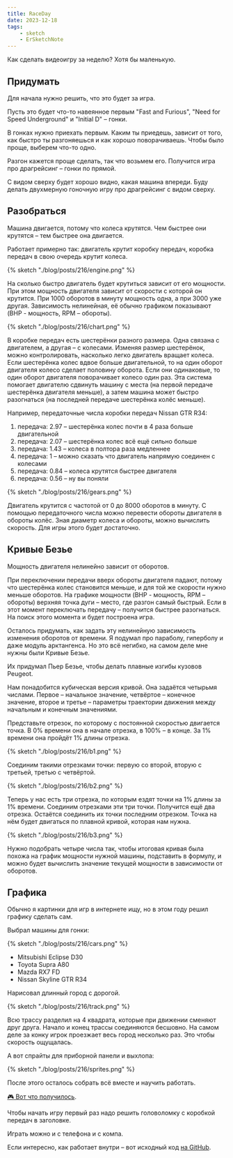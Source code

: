 ```yaml
---
title: RaceDay
date: 2023-12-18
tags:
    - sketch
    - ErSketchNote
---
```


Как сделать видеоигру за неделю? Хотя бы маленькую.

## Придумать

Для начала нужно решить, что это будет за игра.

Пусть это будет что-то навеянное первым "Fast and Furious", "Need for Speed Underground" и "Initial D" – гонки.

В гонках нужно приехать первым. Каким ты приедешь, зависит от того, как быстро ты разгоняешься и как хорошо поворачиваешь. Чтобы было проще, выберем что-то одно.

Разгон кажется проще сделать, так что возьмем его. Получится игра про драгрейсинг – гонки по прямой.

С видом сверху будет хорошо видно, какая машина впереди. Буду делать двухмерную гоночную игру про драгрейсинг с видом сверху.

## Разобраться

Машина двигается, потому что колеса крутятся. Чем быстрее они крутятся – тем быстрее она двигается.

Работает примерно так: двигатель крутит коробку передач, коробка передач в свою очередь крутит колеса.

{% sketch "./blog/posts/216/engine.png" %}

На сколько быстро двигатель будет крутиться зависит от его мощности. При этом мощность двигателя зависит от скорости с которой он крутится. При 1000 оборотов в минуту мощность одна, а при 3000 уже другая. Зависимость нелинейная, её обычно графиком показывают (BHP - мощность, RPM – обороты).

{% sketch "./blog/posts/216/chart.png" %}

В коробке передач есть шестерёнки разного размера. Одна связана с двигателем, а другая – с колесами. Изменяя размер шестерёнок, можно контролировать, насколько легко двигатель вращает колеса. Если шестерёнка колес вдвое больше двигательной, то на один оборот двигателя колесо сделает половину оборота. Если они одинаковые, то один оборот двигателя поворачивает колесо один раз. Эта система помогает двигателю сдвинуть машину с места (на первой передаче шестерёнка двигателя меньше), а затем машина может быстро разогнаться (на последней передаче шестерёнка колёс меньше).

Например, передаточные числа коробки передач Nissan GTR R34:

1. передача: 2.97 – шестерёнка колес почти в 4 раза больше двигательной
2. передача: 2.07 – шестерёнка колес всё ещё сильно больше
3. передача: 1.43 – колеса в полтора раза медленнее
4. передача: 1 – можно сказать что двигатель напрямую соединен с колесами
5. передача: 0.84 – колеса крутятся быстрее двигателя
6. передача: 0.56 – ну вы поняли

{% sketch "./blog/posts/216/gears.png" %}

Двигатель крутится с частотой от 0 до 8000 оборотов в минуту. С помощью передаточного числа можно перевести обороты двигателя в обороты колёс. Зная диаметр колеса и обороты, можно вычислить скорость. Для игры этого будет достаточно.

## Кривые Безье

Мощность двигателя нелинейно зависит от оборотов.

При переключении передачи вверх обороты двигателя падают, потому что шестерёнка колес становится меньше, и для той же скорости нужно меньше оборотов. На графике мощности (BHP - мощность, RPM – обороты) верхняя точка дуги – место, где разгон самый быстрый. Если в этот момент переключать передачу – получится быстрее разогнаться. На поиск этого момента и будет построена игра.

Осталось придумать, как задать эту нелинейную зависимость изменения оборотов от времени. Я подумал про параболу, гиперболу и даже модуль арктангенса. Но это всё негибко, на самом деле мне нужны были Кривые Безье.

Их придумал Пьер Безье, чтобы делать плавные изгибы кузовов Peugeot.

Нам понадобится кубическая версия кривой. Она задаётся четырьмя числами. Первое – начальное значение, четвёртое – конечное значение, второе и третье – параметры траектории движения между начальным и конечным значениями.

Представьте отрезок, по которому с постоянной скоростью двигается точка. В 0% времени она в начале отрезка, в 100% – в конце. За 1% времени она пройдёт 1% длины отрезка.

{% sketch "./blog/posts/216/b1.png" %}

Соединим такими отрезками точки: первую со второй, вторую с третьей, третью с четвёртой.

{% sketch "./blog/posts/216/b2.png" %}

Теперь у нас есть три отрезка, по которым ездят точки на 1% длины за 1% времени. Соединим отрезками эти три точки. Получится ещё два отрезка. Остаётся соединить их точки последним отрезком. Точка на нём будет двигаться по плавной кривой, которая нам нужна.

{% sketch "./blog/posts/216/b3.png" %}

Нужно подобрать четыре числа так, чтобы итоговая кривая была похожа на график мощности нужной машины, подставить в формулу, и можно будет вычислить значение текущей мощности в зависимости от оборотов.

## Графика

Обычно я картинки для игр в интернете ищу, но в этом году решил графику сделать сам.

Выбрал машины для гонки:

{% sketch "./blog/posts/216/cars.png" %}

-   Mitsubishi Eclipse D30
-   Toyota Supra A80
-   Mazda RX7 FD
-   Nissan Skyline GTR R34

Нарисовал длинный город с дорогой.

{% sketch "./blog/posts/216/track.png" %}

Всю трассу разделил на 4 квадрата, которые при движении сменяют друг друга. Начало и конец трассы соединяются бесшовно. На самом деле за конку игрок проезжает весь город несколько раз. Это чтобы скорость ощущалась.

А вот спрайты для приборной панели и выхлопа:

{% sketch "./blog/posts/216/sprites.png" %}

После этого осталось собрать всё вместе и научить работать.

[🎮 Вот что получилось](https://erblack.me/raceday/).

Чтобы начать игру первый раз надо решить головоломку с коробкой передач в заголовке.

Играть можно и с телефона и с компа.

Если интересно, как работает внутри – вот исходный код [на GitHub](https://github.com/erblack/raceday).

